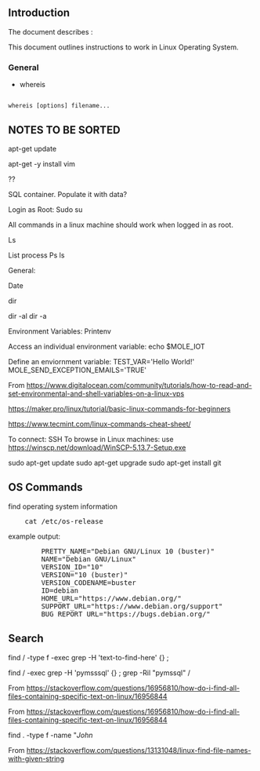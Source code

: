 ## Introduction

The document describes :

This document outlines instructions to work in Linux Operating System.

### General

- whereis
<code>
whereis [options] filename...
</code>
<https://www.geeksforgeeks.org/whereis-command-in-linux-with-examples/>

## NOTES TO BE SORTED

apt-get update

apt-get -y install vim

??

SQL container. Populate it with data?

Login as Root:
Sudo su

All commands in a linux machine should work when logged in as root.

Ls

List process
Ps ls

General:

Date

dir

dir -al
dir -a

Environment Variables:
Printenv

Access an individual environment variable:
echo $MOLE_IOT

Define an enviornment variable:
TEST_VAR='Hello World!'
MOLE_SEND_EXCEPTION_EMAILS='TRUE'

From <https://www.digitalocean.com/community/tutorials/how-to-read-and-set-environmental-and-shell-variables-on-a-linux-vps>

<https://maker.pro/linux/tutorial/basic-linux-commands-for-beginners>

<https://www.tecmint.com/linux-commands-cheat-sheet/>

To connect: SSH
To browse in Linux machines: use <https://winscp.net/download/WinSCP-5.13.7-Setup.exe>

sudo apt-get update
sudo apt-get upgrade
sudo apt-get install git

## OS Commands

find operating system information
<pre>
    cat /etc/os-release
</pre>
example output:
<pre>
        PRETTY_NAME="Debian GNU/Linux 10 (buster)"
        NAME="Debian GNU/Linux"
        VERSION_ID="10"
        VERSION="10 (buster)"
        VERSION_CODENAME=buster
        ID=debian
        HOME_URL="https://www.debian.org/"
        SUPPORT_URL="https://www.debian.org/support"
        BUG_REPORT_URL="https://bugs.debian.org/"
</pre>

## Search

find / -type f -exec grep -H 'text-to-find-here' {} \;

find / -exec grep -H 'pymsssql' {} \;
grep -Ril "pymssql" /

From <https://stackoverflow.com/questions/16956810/how-do-i-find-all-files-containing-specific-text-on-linux/16956844>

From <https://stackoverflow.com/questions/16956810/how-do-i-find-all-files-containing-specific-text-on-linux/16956844>

find . -type f -name "*John*

From <https://stackoverflow.com/questions/13131048/linux-find-file-names-with-given-string>
